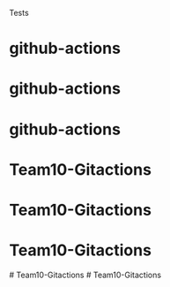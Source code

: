 Tests
# github-actions
# github-actions
# github-actions
# Team10-Gitactions
# Team10-Gitactions
# Team10-Gitactions
#   T e a m 1 0 - G i t a c t i o n s  
 # Team10-Gitactions
